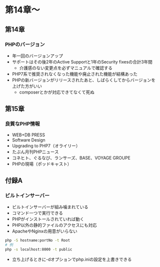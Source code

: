 # 第14章〜

## 第14章

### PHPのバージョン

- 年一回のバージョンアップ
- サポートはその後2年のActive Supportと1年のSecurity fixesの合計3年間
  - 介護感のない変更点を必ずマニュアルで確認する
- PHP7系で推奨されなくなった機能や廃止された機能が結構あった
- PHPの新バージョンがリリースされたあと、しばらくしてからバージョンを上げた方がいい
  - composerとかが対応できてなくて死ぬ

## 第15章

### 良質なPHP情報

- WEB+DB PRESS
- Software Design
- Upgrading to PHP7（オライリー）
- たぶん月刊PHPニュース
- コネヒト、ぐるなび、ランサーズ、BASE、VOYAGE GROUPE
- PHPの現場（ポッドキャスト）

## 付録A

### ビルトインサーバー

- ビルトインサーバーが組み噛まれている
- コマンド一つで実行できる
- PHPがインストールされていれば動く
- PHP以外の静的ファイルのアクセスにも対応
- ApacheやNginxの用意がいらない

```bash
php -S hostname:portNo -t Root
# 例
php -s localhost:8000 -t public
```

- 立ち上げるときに-dオプションでphp.iniの設定を上書きできる